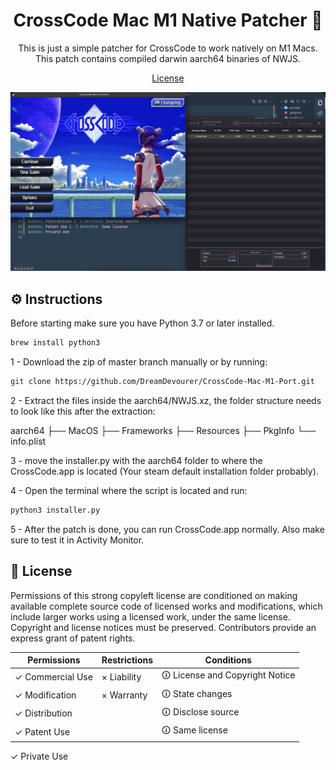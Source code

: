 <h1 align="center">CrossCode Mac M1 Native Patcher 🦿</h1>

<p align="center">This is just a simple patcher for CrossCode to work natively on M1 Macs. This patch contains compiled darwin aarch64 binaries of NWJS.</p>

<p align="center">
  <a href="./LICENSE">License</a>
</p>

<img src="./sample.jpg" alt="Native ARM64 build.">

## ⚙️ Instructions

Before starting make sure you have Python 3.7 or later installed.

```bash
brew install python3
```

1 - Download the zip of master branch manually or by running:

```bash
git clone https://github.com/DreamDevourer/CrossCode-Mac-M1-Port.git
```

2 - Extract the files inside the aarch64/NWJS.xz, the folder structure needs to look like this after the extraction:

aarch64
├── MacOS
├── Frameworks
├── Resources
├── PkgInfo
└── info.plist

3 - move the installer.py with the aarch64 folder to where the CrossCode.app is located (Your steam default installation folder probably).

4 - Open the terminal where the script is located and run:

```bash
python3 installer.py
```

5 - After the patch is done, you can run CrossCode.app normally. Also make sure to test it in Activity Monitor.


## 📄 License

Permissions of this strong copyleft license are conditioned on making available complete source code of licensed works and modifications, which include larger works using a licensed work, under the same license. Copyright and license notices must be preserved. Contributors provide an express grant of patent rights.

| Permissions | Restrictions | Conditions
| --- | --- | --- 
&check; Commercial Use | &times; Liability | &#x1f6c8; License and Copyright Notice
&check; Modification   | &times; Warranty | &#x1f6c8; State changes
&check; Distribution |  | &#x1f6c8; Disclose source
&check; Patent Use |  | &#x1f6c8; Same license
&check; Private Use

